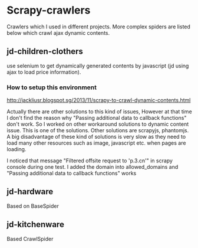 # Scrapy-crawlers

Crawlers which I used in different projects. More complex spiders are listed below which crawl ajax dynamic contents.


## jd-children-clothers

use selenium to get dynamically generated contents by javascript (jd using ajax to load price information).  
### How to setup this environment 
http://jackliusr.blogspot.sg/2013/11/scrapy-to-crawl-dynamic-contents.html

Actually there are other solutions to this kind of issues, However at that time I don't find the reason why "Passing additional data to callback functions" don't work. So I worked on other workaround solutions to dynamic content issue. This is one of the solutions. Other solutions are scrapyjs, phantomjs. A big disadvantage of these kind of solutions is very slow as they need to load many other resources such as image, javascript etc. when pages are loading.

I noticed that message "Filtered offsite request to  'p.3.cn'" in scrapy console during one test. I added the domain into allowed_domains and "Passing additional data to callback functions" works

## jd-hardware
Based on BaseSpider

## jd-kitchenware
Based CrawlSpider
